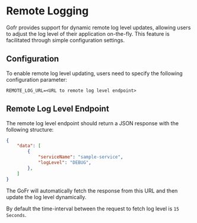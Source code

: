 
# Remote Logging

Gofr provides support for dynamic remote log level updates, allowing users to adjust the log level of their application on-the-fly. 
This feature is facilitated through simple configuration settings.

## Configuration
To enable remote log level updating, users need to specify the following configuration parameter:

```dotenv
REMOTE_LOG_URL=<URL to remote log level endpoint>
```

## Remote Log Level Endpoint
The remote log level endpoint should return a JSON response with the following structure:

```json
{
    "data": [
        {
            "serviceName": "sample-service",
            "logLevel": "DEBUG",
        },
    ]
}

```


The GoFr will automatically fetch the response from this URL and then update the log level dynamically.

By default the time-interval between the request to fetch log level is `15 Seconds`. 

